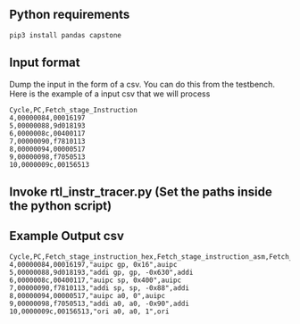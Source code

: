 ## Python requirements

```pip3 install pandas capstone```

## Input format

Dump the input in the form of a csv. You can do this from the testbench. Here is the example of a input csv that we will process

```
Cycle,PC,Fetch_stage_Instruction
4,00000084,00016197
5,00000088,9d018193
6,0000008c,00400117
7,00000090,f7810113
8,00000094,00000517
9,00000098,f7050513
10,0000009c,00156513
```

## Invoke rtl_instr_tracer.py (Set the paths inside the python script)

## Example Output csv

```
Cycle,PC,Fetch_stage_instruction_hex,Fetch_stage_instruction_asm,Fetch_stage_instruction_mnemonic
4,00000084,00016197,"auipc gp, 0x16",auipc
5,00000088,9d018193,"addi gp, gp, -0x630",addi
6,0000008c,00400117,"auipc sp, 0x400",auipc
7,00000090,f7810113,"addi sp, sp, -0x88",addi
8,00000094,00000517,"auipc a0, 0",auipc
9,00000098,f7050513,"addi a0, a0, -0x90",addi
10,0000009c,00156513,"ori a0, a0, 1",ori
```